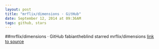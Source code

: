 ```yaml
---
layout: post
title: "mrflix/dimensions · GitHub"
date: September 12, 2014 at 09:36AM
tags: github, stars
---
```

##mrflix/dimensions · GitHub
fabiantheblind starred mrflix/dimensions
[link to source](http://ift.tt/1tBXjla) 
